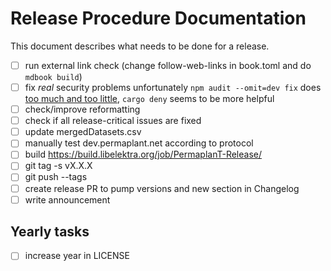 # Release Procedure Documentation

This document describes what needs to be done for a release.

- [ ] run external link check (change follow-web-links in book.toml and do `mdbook build`)
- [ ] fix _real_ security problems
      unfortunately `npm audit --omit=dev fix` does [too much and too little](https://overreacted.io/npm-audit-broken-by-design/),
      `cargo deny` seems to be more helpful
- [ ] check/improve reformatting
- [ ] check if all release-critical issues are fixed
- [ ] update mergedDatasets.csv
- [ ] manually test dev.permaplant.net according to protocol
- [ ] build <https://build.libelektra.org/job/PermaplanT-Release/>
- [ ] git tag -s vX.X.X
- [ ] git push --tags
- [ ] create release PR to pump versions and new section in Changelog
- [ ] write announcement

## Yearly tasks

- [ ] increase year in LICENSE

